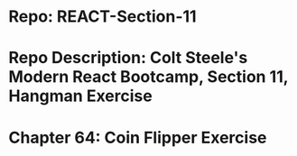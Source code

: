 # Repo: REACT-Section-11
# Repo Description: Colt Steele's Modern React Bootcamp, Section 11, Hangman Exercise
# Chapter 64: Coin Flipper Exercise